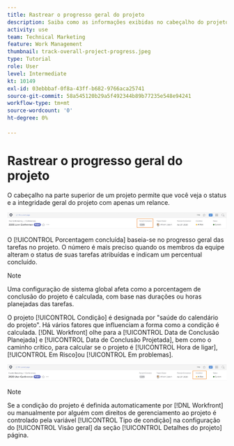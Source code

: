 ```yaml
---
title: Rastrear o progresso geral do projeto
description: Saiba como as informações exibidas no cabeçalho do projeto podem ajudá-lo a rastrear o progresso e a integridade geral do projeto.
activity: use
team: Technical Marketing
feature: Work Management
thumbnail: track-overall-project-progress.jpeg
type: Tutorial
role: User
level: Intermediate
kt: 10149
exl-id: 03ebbbaf-0f8a-43ff-b682-9766aca25741
source-git-commit: 58a545120b29a5f492344b89b77235e548e94241
workflow-type: tm+mt
source-wordcount: '0'
ht-degree: 0%

---
```


# Rastrear o progresso geral do projeto

O cabeçalho na parte superior de um projeto permite que você veja o status e a integridade geral do projeto com apenas um relance.

![Cabeçalho do projeto mostrando [!UICONTROL Porcentagem concluída]](assets/planner-fund-percent-complete.png)

O [!UICONTROL Porcentagem concluída] baseia-se no progresso geral das tarefas no projeto. O número é mais preciso quando os membros da equipe alteram o status de suas tarefas atribuídas e indicam um percentual concluído.

>[!NOTE]
>
>Uma configuração de sistema global afeta como a porcentagem de conclusão do projeto é calculada, com base nas durações ou horas planejadas das tarefas.

O projeto [!UICONTROL Condição] é designada por &quot;saúde do calendário do projeto&quot;. Há vários fatores que influenciam a forma como a condição é calculada. [!DNL Workfront] olhe para a [!UICONTROL Data de Conclusão Planejada] e [!UICONTROL Data de Conclusão Projetada], bem como o caminho crítico, para calcular se o projeto é [!UICONTROL Hora de ligar], [!UICONTROL Em Risco]ou [!UICONTROL Em problemas].

![Cabeçalho do projeto mostrando [!UICONTROL Condição]](assets/planner-fund-condition.png)

>[!NOTE]
>
>Se a condição do projeto é definida automaticamente por [!DNL Workfront] ou manualmente por alguém com direitos de gerenciamento ao projeto é controlado pela variável [!UICONTROL Tipo de condição] na configuração do [!UICONTROL Visão geral] da seção [!UICONTROL Detalhes do projeto] página.

<!---
learn more urls
Project percent complete overview
Overview of project condition and condition type
--->
